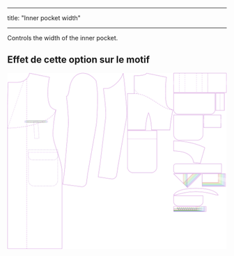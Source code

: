 - - -
title: "Inner pocket width"
- - -

Controls the width of the inner pocket.

## Effet de cette option sur le motif

![Cette image montre l'effet de cette option en superposant plusieurs variantes qui ont une valeur différente pour cette option](carlton_innerpocketwidth_sample.svg "Effet de cette option sur le modèle")
